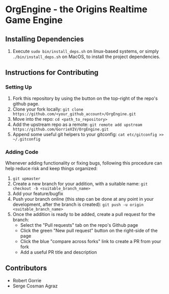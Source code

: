 OrgEngine - the Origins Realtime Game Engine
============================================

## Installing Dependencies

1. Execute `sudo bin/install_deps.sh` on linux-based systems, or simply `./bin/install_deps.sh` on MacOS, to install the project dependencies.

## Instructions for Contributing

### Setting Up

1. Fork this repository by using the button on the top-right of the repo's github page.
2. Clone your fork locally: `git clone https://github.com/<your_github_account>/OrgEngine.git`
3. Move into the repo: `cd <path_to_repository>`
2. Add the upstream repo as a remote: `git remote add upstream https://github.com/GorrieXIV/OrgEngine.git`
3. Append some useful git helpers to your gitconfig: `cat etc/gitconfig >> ~/.gitconfig`

### Adding Code
Whenever adding functionality or fixing bugs, following this procedure can help reduce risk and keep things organized:
1. `git upmaster`
2. Create a new branch for your addition, with a suitable name: `git checkout -b <suitable_branch_name>`
3. Add your feature/bugfix
4. Push your branch online (this step can be done at any point in your development, after the branch is created): `git push -u origin <suitable_branch_name>`
5. Once the addition is ready to be added, create a pull request for the branch:
    * Select the "Pull requests" tab on the repo's Github page
    * Click the green "New pull request" button on the right-side of the page
    * Click the blue "compare across forks" link to create a PR from your fork
    * Add a useful PR title and description

## Contributors
* Robert Gorrie
* Serge Cosman Agraz

